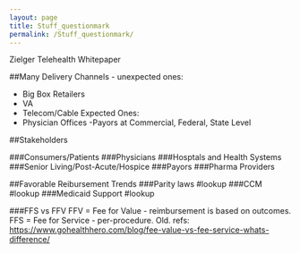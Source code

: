 ```yaml
---
layout: page
title: Stuff_questionmark
permalink: /Stuff_questionmark/
---
```

Zielger Telehealth Whitepaper

##Many Delivery Channels - unexpected ones:
- Big Box Retailers
- VA
- Telecom/Cable
Expected Ones:
- Physician Offices
-Payors at Commercial, Federal, State Level

##Stakeholders

###Consumers/Patients
###Physicians
###Hosptals and Health Systems
###Senior Living/Post-Acute/Hospice
###Payors
###Pharma Providers

##Favorable Reibursement Trends
###Parity laws \#lookup
###CCM \#lookup
###Medicaid Support \#lookup

###FFS vs FFV
FFV = Fee for Value - reimbursement is based on outcomes.
FFS = Fee for Service - per-procedure. Old.
refs:
https://www.gohealthhero.com/blog/fee-value-vs-fee-service-whats-difference/